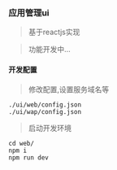 ### 应用管理ui

> 基于reactjs实现 

> 功能开发中...

#### 开发配置

> 修改配置,设置服务域名等

```
./ui/web/config.json
./ui/wap/config.json
```

> 启动开发环境

```
cd web/
npm i
npm run dev
```

